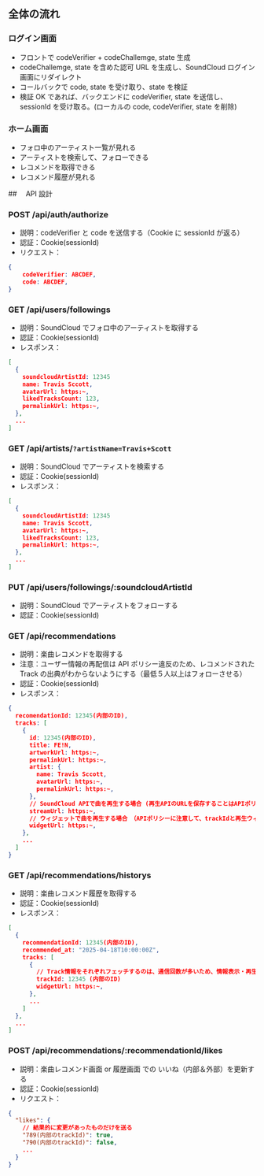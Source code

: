 ## 全体の流れ

### ログイン画面

- フロントで codeVerifier + codeChallemge, state 生成
- codeChallemge, state を含めた認可 URL を生成し、SoundCloud ログイン画面にリダイレクト
- コールバックで code, state を受け取り、state を検証
- 検証 OK であれば、バックエンドに codeVerifier, state を送信し、sessionId を受け取る。(ローカルの code, codeVerifier, state を削除)

### ホーム画面

- フォロ中のアーティスト一覧が見れる
- アーティストを検索して、フォローできる
- レコメンドを取得できる
- レコメンド履歴が見れる

##　 API 設計

### POST /api/auth/authorize

- 説明：codeVerifier と code を送信する（Cookie に sessionId が返る）
- 認証：Cookie(sessionId)
- リクエスト：

```json
{
    codeVerifier: ABCDEF,
    code: ABCDEF,
}
```

### GET /api/users/followings

- 説明：SoundCloud でフォロ中のアーティストを取得する
- 認証：Cookie(sessionId)
- レスポンス：

```json
[
  {
    soundcloudArtistId: 12345
    name: Travis Sccott,
    avatarUrl: https:~,
    likedTracksCount: 123,
    permalinkUrl: https:~,
  },
  ...
]
```

### GET /api/artists/`?artistName=Travis+Scott`

- 説明：SoundCloud でアーティストを検索する
- 認証：Cookie(sessionId)
- レスポンス：

```json
[
  {
    soundcloudArtistId: 12345
    name: Travis Sccott,
    avatarUrl: https:~,
    likedTracksCount: 123,
    permalinkUrl: https:~,
  },
  ...
]
```

### PUT /api/users/followings/:soundcloudArtistId

- 説明：SoundCloud でアーティストをフォローする
- 認証：Cookie(sessionId)

### GET /api/recommendations

- 説明：楽曲レコメンドを取得する
- 注意：ユーザー情報の再配信は API ポリシー違反のため、レコメンドされた Track の出典がわからないようにする（最低５人以上はフォローさせる）
- 認証：Cookie(sessionId)
- レスポンス：

```json
{
  recomendationId: 12345(内部のID),
  tracks: [
    {
      id: 12345(内部のID),
      title: FE!N,
      artworkUrl: https:~,
      permalinkUrl: https:~,
      artist: {
        name: Travis Sccott,
        avatarUrl: https:~,
        permalinkUrl: https:~,
      },
      // SoundCloud APIで曲を再生する場合 (再生APIのURLを保存することはAPIポリシー違反のため、レコメンド直後の表示のみに使用)
      streamUrl: https:~,
      // ウィジェットで曲を再生する場合　（APIポリシーに注意して、trackIdと再生ウィジェットのみDB保存、レコメンド履歴はこちらを使用）
      widgetUrl: https:~,
    },
    ...
  ]
}
```

### GET /api/recommendations/historys

- 説明：楽曲レコメンド履歴を取得する
- 認証：Cookie(sessionId)
- レスポンス：

```json
[
  {
    recommendationId: 12345(内部のID),
    recommended_at: "2025-04-18T10:00:00Z",
    tracks: [
      {
        // Track情報をそれぞれフェッチするのは、通信回数が多いため、情報表示・再生共にウィジェットを利用する
        trackId: 12345 (内部のID)
        widgetUrl: https:~,
      },
      ...
    ]
  },
  ...
]
```

### POST /api/recommendations/:recommendationId/likes

- 説明：楽曲レコメンド画面 or 履歴画面 での いいね（内部＆外部）を更新する
- 認証：Cookie(sessionId)
- リクエスト：

```json
{
  "likes": {
    // 結果的に変更があったものだけを送る
    "789(内部のtrackId)": true,
    "790(内部のtrackId)": false,
    ...
  }
}
```
